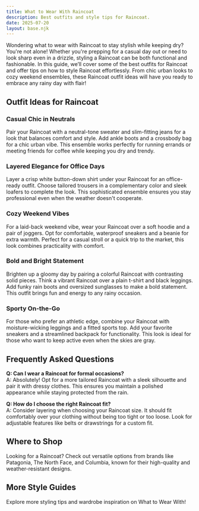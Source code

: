 ```yaml
---  
title: What to Wear With Raincoat  
description: Best outfits and style tips for Raincoat.  
date: 2025-07-20  
layout: base.njk  
---
```


Wondering what to wear with Raincoat to stay stylish while keeping dry? You're not alone! Whether you're prepping for a casual day out or need to look sharp even in a drizzle, styling a Raincoat can be both functional and fashionable. In this guide, we’ll cover some of the best outfits for Raincoat and offer tips on how to style Raincoat effortlessly. From chic urban looks to cozy weekend ensembles, these Raincoat outfit ideas will have you ready to embrace any rainy day with flair!

## Outfit Ideas for Raincoat

### Casual Chic in Neutrals  
Pair your Raincoat with a neutral-tone sweater and slim-fitting jeans for a look that balances comfort and style. Add ankle boots and a crossbody bag for a chic urban vibe. This ensemble works perfectly for running errands or meeting friends for coffee while keeping you dry and trendy.

### Layered Elegance for Office Days  
Layer a crisp white button-down shirt under your Raincoat for an office-ready outfit. Choose tailored trousers in a complementary color and sleek loafers to complete the look. This sophisticated ensemble ensures you stay professional even when the weather doesn't cooperate.

### Cozy Weekend Vibes  
For a laid-back weekend vibe, wear your Raincoat over a soft hoodie and a pair of joggers. Opt for comfortable, waterproof sneakers and a beanie for extra warmth. Perfect for a casual stroll or a quick trip to the market, this look combines practicality with comfort.

### Bold and Bright Statement  
Brighten up a gloomy day by pairing a colorful Raincoat with contrasting solid pieces. Think a vibrant Raincoat over a plain t-shirt and black leggings. Add funky rain boots and oversized sunglasses to make a bold statement. This outfit brings fun and energy to any rainy occasion.

### Sporty On-the-Go  
For those who prefer an athletic edge, combine your Raincoat with moisture-wicking leggings and a fitted sports top. Add your favorite sneakers and a streamlined backpack for functionality. This look is ideal for those who want to keep active even when the skies are gray.

## Frequently Asked Questions

**Q: Can I wear a Raincoat for formal occasions?**  
A: Absolutely! Opt for a more tailored Raincoat with a sleek silhouette and pair it with dressy clothes. This ensures you maintain a polished appearance while staying protected from the rain.

**Q: How do I choose the right Raincoat fit?**  
A: Consider layering when choosing your Raincoat size. It should fit comfortably over your clothing without being too tight or too loose. Look for adjustable features like belts or drawstrings for a custom fit.

## Where to Shop

Looking for a Raincoat? Check out versatile options from brands like Patagonia, The North Face, and Columbia, known for their high-quality and weather-resistant designs.

## More Style Guides

Explore more styling tips and wardrobe inspiration on What to Wear With!